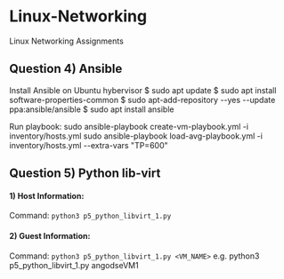 # Linux-Networking
Linux Networking Assignments



## Question 4) Ansible

Install Ansible on Ubuntu hybervisor
$ sudo apt update
$ sudo apt install software-properties-common
$ sudo apt-add-repository --yes --update ppa:ansible/ansible
$ sudo apt install ansible

Run playbook:
sudo ansible-playbook create-vm-playbook.yml -i inventory/hosts.yml
sudo ansible-playbook load-avg-playbook.yml -i inventory/hosts.yml  --extra-vars "TP=600"


## Question 5) Python lib-virt
#### 1) Host Information:    
Command: `python3 p5_python_libvirt_1.py`

#### 2) Guest Information:   
Command: `python3 p5_python_libvirt_1.py <VM_NAME>`
e.g. python3 p5_python_libvirt_1.py angodseVM1